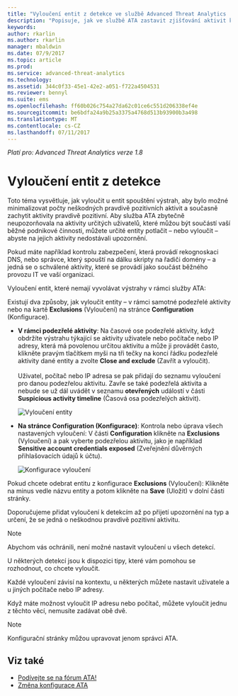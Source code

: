 ```yaml
---
title: "Vyloučení entit z detekce ve službě Advanced Threat Analytics | Dokumentace Microsoftu"
description: "Popisuje, jak ve službě ATA zastavit zjišťování aktivit konkrétních entit jako podezřelých"
keywords: 
author: rkarlin
ms.author: rkarlin
manager: mbaldwin
ms.date: 07/9/2017
ms.topic: article
ms.prod: 
ms.service: advanced-threat-analytics
ms.technology: 
ms.assetid: 344c0f33-45e1-42e2-a051-f722a4504531
ms.reviewer: bennyl
ms.suite: ems
ms.openlocfilehash: ff60b026c754a27da62c01ce6c551d206338ef4e
ms.sourcegitcommit: be6bdfa24a9b25a3375a4768d513b93900b3a498
ms.translationtype: MT
ms.contentlocale: cs-CZ
ms.lasthandoff: 07/11/2017
---
```

*Platí pro: Advanced Threat Analytics verze 1.8*



# <a name="excluding-entities-from-detections"></a>Vyloučení entit z detekce
Toto téma vysvětluje, jak vyloučit u entit spouštění výstrah, aby bylo možné minimalizovat počty neškodných pravdivě pozitivních aktivit a současně zachytit aktivity pravdivě pozitivní. Aby služba ATA zbytečně neupozorňovala na aktivity určitých uživatelů, které můžou být součástí vaší běžné podnikové činnosti, můžete určité entity potlačit – nebo vyloučit – abyste na jejich aktivity nedostávali upozornění.

Pokud máte například kontrolu zabezpečení, která provádí rekognoskaci DNS, nebo správce, který spouští na dálku skripty na řadiči domény – a jedná se o schválené aktivity, které se provádí jako součást běžného provozu IT ve vaší organizaci.

Vyloučení entit, které nemají vyvolávat výstrahy v rámci služby ATA:

Existují dva způsoby, jak vyloučit entity – v rámci samotné podezřelé aktivity nebo na kartě **Exclusions** (Vyloučení) na stránce **Configuration** (Konfigurace).

- **V rámci podezřelé aktivity**: Na časové ose podezřelé aktivity, když obdržíte výstrahu týkající se aktivity uživatele nebo počítače nebo IP adresy, která má povolenou určitou aktivitu a může ji provádět často, klikněte pravým tlačítkem myši na tři tečky na konci řádku podezřelé aktivity dané entity a zvolte **Close and exclude** (Zavřít a vyloučit). <br></br>Uživatel, počítač nebo IP adresa se pak přidají do seznamu vyloučení pro danou podezřelou aktivitu. Zavře se také podezřelá aktivita a nebude se už dál uvádět v seznamu **otevřených** událostí v části **Suspicious activity timeline** (Časová osa podezřelých aktivit).

    ![Vyloučení entity](./media/exclude-in-sa.png)

- **Na stránce Configuration (Konfigurace)**: Kontrola nebo úprava všech nastavených vyloučení: V části **Configuration** klikněte na **Exclusions** (Vyloučení) a pak vyberte podezřelou aktivitu, jako je například **Sensitive account credentials exposed** (Zveřejnění důvěrných přihlašovacích údajů k účtu).

    ![Konfigurace vyloučení](./media/exclusions-config-page.png)

Pokud chcete odebrat entitu z konfigurace **Exclusions** (Vyloučení): Klikněte na minus vedle názvu entity a potom klikněte na **Save** (Uložit) v dolní části stránky.

Doporučujeme přidat vyloučení k detekcím až po přijetí upozornění na typ a určení, že se jedná o neškodnou pravdivě pozitivní aktivitu. 

> [!NOTE]
> Abychom vás ochránili, není možné nastavit vyloučení u všech detekcí. 

U některých detekcí jsou k dispozici tipy, které vám pomohou se rozhodnout, co chcete vyloučit. 

Každé vyloučení závisí na kontextu, u některých můžete nastavit uživatele a u jiných počítače nebo IP adresy. 

Když máte možnost vyloučit IP adresu nebo počítač, můžete vyloučit jednu z těchto věcí, nemusíte zadávat obě dvě.

> [!NOTE]
> Konfigurační stránky můžou upravovat jenom správci ATA.


## <a name="see-also"></a>Viz také
- [Podívejte se na fórum ATA!](https://social.technet.microsoft.com/Forums/security/home?forum=mata)
- [Změna konfigurace ATA](modifying-ata-center-configuration.md)
